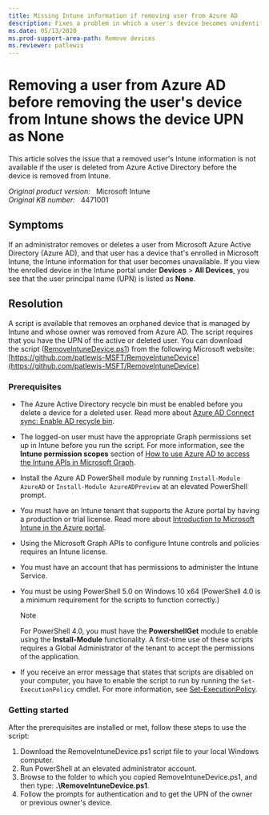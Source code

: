 ```yaml
---
title: Missing Intune information if removing user from Azure AD
description: Fixes a problem in which a user's device becomes unidentifiable if the user is removed from Azure Active Directory before the device is removed from Intune.
ms.date: 05/13/2020
ms.prod-support-area-path: Remove devices
ms.reviewer: patlewis
---
```

# Removing a user from Azure AD before removing the user's device from Intune shows the device UPN as None

This article solves the issue that a removed user's Intune information is not available if the user is deleted from Azure Active Directory before the device is removed from Intune.

_Original product version:_ &nbsp; Microsoft Intune  
_Original KB number:_ &nbsp; 4471001

## Symptoms

If an administrator removes or deletes a user from Microsoft Azure Active Directory (Azure AD), and that user has a device that's enrolled in Microsoft Intune, the Intune information for that user becomes unavailable. If you view the enrolled device in the Intune portal under **Devices** > **All Devices**, you see that the user principal name (UPN) is listed as **None**.

## Resolution

A script is available that removes an orphaned device that is managed by Intune and whose owner was removed from Azure AD. The script requires that you have the UPN of the active or deleted user. You can download the script ([RemoveIntuneDevice.ps1](https://github.com/patlewis-MSFT/RemoveIntuneDevice/blob/master/RemoveIntuneDevice.ps1)) from the following Microsoft website:  
[https://github.com/patlewis-MSFT/RemoveIntuneDevice](https://github.com/patlewis-MSFT/RemoveIntuneDevice)

### Prerequisites

- The Azure Active Directory recycle bin must be enabled before you delete a device for a deleted user. Read more about [Azure AD Connect sync: Enable AD recycle bin](/azure/active-directory/hybrid/how-to-connect-sync-recycle-bin).

- The logged-on user must have the appropriate Graph permissions set up in Intune before you run the script. For more information, see the **Intune permission scopes** section of [How to use Azure AD to access the Intune APIs in Microsoft Graph](/mem/intune/developer/intune-graph-apis#intune-permission-scopes).

- Install the Azure AD PowerShell module by running `Install-Module AzureAD` or `Install-Module AzureADPreview` at an elevated PowerShell prompt.

- You must have an Intune tenant that supports the Azure portal by having a production or trial license. Read more about [Introduction to Microsoft Intune in the Azure portal](/mem/intune/fundamentals/what-is-intune).

- Using the Microsoft Graph APIs to configure Intune controls and policies requires an Intune license.
- You must have an account that has permissions to administer the Intune Service.

- You must be using PowerShell 5.0 on Windows 10 x64 (PowerShell 4.0 is a minimum requirement for the scripts to function correctly.)

    > [!NOTE]
    > For PowerShell 4.0, you must have the **PowershellGet** module to enable using the **Install-Module** functionality. A first-time use of these scripts requires a Global Administrator of the tenant to accept the permissions of the application.

- If you receive an error message that states that scripts are disabled on your computer, you have to enable the script to run by running the `Set-ExecutionPolicy` cmdlet. For more information, see [Set-ExecutionPolicy](/powershell/module/microsoft.powershell.security/set-executionpolicy).

### Getting started

After the prerequisites are installed or met, follow these steps to use the script:

1. Download the RemoveIntuneDevice.ps1 script file to your local Windows computer.
2. Run PowerShell at an elevated administrator account.
3. Browse to the folder to which you copied RemoveIntuneDevice.ps1, and then type: **.\RemoveIntuneDevice.ps1**.
4. Follow the prompts for authentication and to get the UPN of the owner or previous owner's device.
